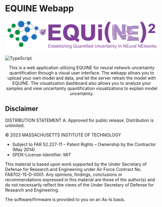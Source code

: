 # EQUINE Webapp

<p align="center">
  <img width="500" src="client/public/EQUI(NE)^2_Full_Logo.svg">
</p>

![TypeScript](https://badgen.net/badge/-/TypeScript/blue?icon=typescript&label)
<p align="center">
  This is a web application utilizing EQUINE for neural network uncertainty quantification through a visual user interface. The webapp allows you to upload your own model and data, and let the server retrain the model with EQUINE. The visualization dashboard also allows you to analyze your samples and view uncertainty quantification visualizations to explain model uncertainty.
</p>


## Disclaimer

DISTRIBUTION STATEMENT A. Approved for public release. Distribution is unlimited.

© 2023 MASSACHUSETTS INSTITUTE OF TECHNOLOGY

- Subject to FAR 52.227-11 – Patent Rights – Ownership by the Contractor (May 2014)
- SPDX-License-Identifier: MIT

This material is based upon work supported by the Under Secretary of Defense for Research and Engineering under Air Force Contract No. FA8702-15-D-0001. Any opinions, findings, conclusions or recommendations expressed in this material are those of the author(s) and do not necessarily reflect the views of the Under Secretary of Defense for Research and Engineering.

The software/firmware is provided to you on an As-Is basis.
